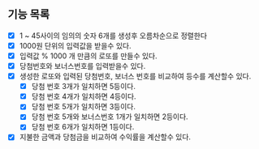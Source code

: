 ## 기능 목록

- [x] 1 ~ 45사이의 임의의 숫자 6개를 생성후 오름차순으로 정렬한다
- [x] 1000원 단위의 입력값을 받을수 있다.
- [x] 입력값 % 1000 개 만큼의 로또를 만들수 있다.
- [x] 당첨번호와 보너스번호를 입력받을수 있다.
- [x] 생성한 로또와 입력된 당첨번호, 보너스 번호를 비교하여 등수를 계산할수 있다.
  - [x] 당첨 번호 3개가 일치하면 5등이다.
  - [x] 당첨 번호 4개가 일치하면 4등이다.
  - [x] 당첨 번호 5개가 일치하면 3등이다.
  - [x] 당첨 번호 5개와 보너스번호 1개가 일치하면 2등이다.
  - [x] 당첨 번호 6개가 일치하면 1등이다.
- [x] 지불한 금액과 당첨금을 비교하여 수익률을 계산할수 있다.
